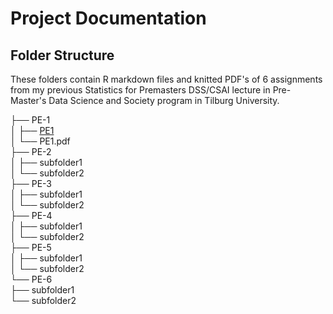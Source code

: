 # Project Documentation

## Folder Structure

These folders contain R markdown files and knitted PDF's of 6 assignments from my previous Statistics for Premasters DSS/CSAI lecture in Pre-Master's Data Science and Society program in Tilburg University.

├── PE-1 <br />
│   ├── [PE1](PE1/PE1.Rmd) <br />
│   └── PE1.pdf <br />
├── PE-2 <br />
│   ├── subfolder1 <br />
│   └── subfolder2 <br />
├── PE-3 <br />
│   ├── subfolder1 <br />
│   └── subfolder2 <br />
├── PE-4 <br />
│   ├── subfolder1 <br />
│   └── subfolder2 <br />
├── PE-5 <br />
│   ├── subfolder1 <br />
│   └── subfolder2 <br />
└── PE-6 <br />
    ├── subfolder1 <br />
    └── subfolder2 <br />

